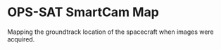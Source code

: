 # OPS-SAT SmartCam Map
Mapping the groundtrack location of the spacecraft when images were acquired.

